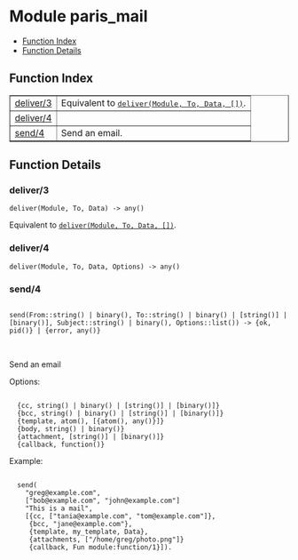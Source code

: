 

# Module paris_mail #
* [Function Index](#index)
* [Function Details](#functions)


<a name="index"></a>

## Function Index ##


<table width="100%" border="1" cellspacing="0" cellpadding="2" summary="function index"><tr><td valign="top"><a href="#deliver-3">deliver/3</a></td><td>Equivalent to <a href="#deliver-4"><tt>deliver(Module, To, Data, [])</tt></a>.</td></tr><tr><td valign="top"><a href="#deliver-4">deliver/4</a></td><td></td></tr><tr><td valign="top"><a href="#send-4">send/4</a></td><td>
Send an email.</td></tr></table>


<a name="functions"></a>

## Function Details ##

<a name="deliver-3"></a>

### deliver/3 ###

`deliver(Module, To, Data) -> any()`

Equivalent to [`deliver(Module, To, Data, [])`](#deliver-4).
<a name="deliver-4"></a>

### deliver/4 ###

`deliver(Module, To, Data, Options) -> any()`


<a name="send-4"></a>

### send/4 ###


<pre><code>
send(From::string() | binary(), To::string() | binary() | [string()] | [binary()], Subject::string() | binary(), Options::list()) -&gt; {ok, pid()} | {error, any()}
</code></pre>
<br />



Send an email


Options:

```

  {cc, string() | binary() | [string()] | [binary()]}
  {bcc, string() | binary() | [string()] | [binary()]}
  {template, atom(), [{atom(), any()}]}
  {body, string() | binary()}
  {attachment, [string()] | [binary()]}
  {callback, function()}
```


Example:

```

  send(
    "greg@example.com",
    ["bob@example.com", "john@example.com"]
    "This is a mail",
    [{cc, ["tania@example.com", "tom@example.com"]},
     {bcc, "jane@example.com"},
     {template, my_template, Data},
     {attachments, ["/home/greg/photo.png"]}
     {callback, Fun module:function/1}]).
```

